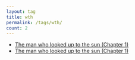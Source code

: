 ```yaml
---
layout: tag
title: wth
permalink: /tags/wth/
count: 2
---
```


- [The man who looked up to the sun (Chapter 1)](https://mathewsachin.github.io/blog/2023/04/01/The-man-who-looked-up-to-the-sun.html)
- [The man who looked up to the sun (Chapter 1)](https://mathewsachin.github.io/blog/2023/04/01/The-man-who-looked-up-to-the-sun.html)
